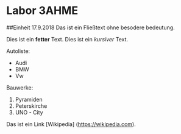 # Labor 3AHME
##Einheit 17.9.2018
Das ist ein Fließtext ohne besodere bedeutung.

Dies ist ein **fetter** Text.
Dies ist ein *kursiver* Text.

Autoliste:
* Audi
* BMW
* Vw

Bauwerke:
1. Pyramiden
2. Peterskirche
3. UNO - City

Das ist ein Link [Wikipedia] (https://wikipedia.com).
